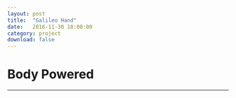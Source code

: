 ```yaml
---
layout: post
title:  "Galileo Hand"
date:   2016-11-30 18:00:00
category: project
download: false
---
```


# Body Powered
***